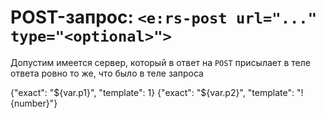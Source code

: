 # POST-запрос: `<e:rs-post url="..." type="<optional>">`

Допустим имеется сервер, который в ответ на `POST` присылает в теле ответа ровно то же, что было в теле запроса

<div>
    <e:example name="Пример параметризованных кейсов" status="ExpectedToFail" print="true">
        <e:post url="relative/url">
            <e:case desc="Неверный ответ" variables="p1:p2" values="value of p1:value of p2,second variant for p1: second variant for p2">
                <body>
                    {"exact": "${var.p1}", "template": 1}
                </body>
                <expected>
                    {"exact": "${var.p2}", "template": "!{number}"}
                </expected>
            </e:case>
        </e:post>
    </e:example>
</div>
